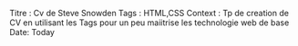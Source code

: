 Titre : Cv de Steve Snowden
Tags : HTML,CSS
Context : Tp de creation de CV en utilisant les Tags pour un peu maiitrise les technologie web de base
Date: Today
